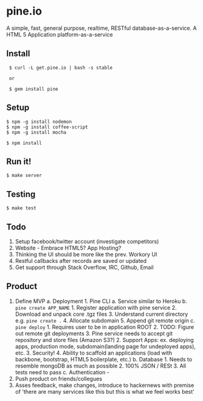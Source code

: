 pine.io
=======

A simple, fast, general purpose, realtime, RESTful database-as-a-service.
A HTML 5 Application platform-as-a-service

Install
-------

	 $ curl -L get.pine.io | bash -s stable

	 or

	 $ gem install pine

Setup
-----

	$ npm -g install nodemon
	$ npm -g install coffee-script
	$ npm -g install mocha

	$ npm install

Run it!
-------

	$ make server


Testing
-------

	$ make test

Todo
----

1. Setup facebook/twitter account (investigate competitors)
2. Website - Embrace HTML5? App Hosting? 
3. Thinking the UI should be more like the prev. Workory UI
4. Restful callbacks after records are saved or updated
5. Get support through Stack Overflow, IRC, Github, Email

Product
-------

1. Define MVP
	a. Deployment
		1. Pine CLI
			a. Service similar to Heroku
			b. `pine create APP_NAME`
				1. Register application with pine service
				2. Download and unpack core .tgz files
				3. Understand current directory e.g. `pine create .`
				4. Allocate subdomain
				5. Append git remote origin
			c. `pine deploy`
				1. Requires user to be in application ROOT
				2. TODO: Figure out remote git deployments
				3. Pine service needs to accept git repository and store files (Amazon S3?)
		2. Support Apps: ex. deploying apps, production mode, subdomain(landing page for undeployed apps), etc.
		3. Security!
		4. Ability to scaffold an applications (load with backbone, bootstrap, HTML5 boilerplate, etc.)
	b. Database
		1. Needs to resemble mongoDB as much as possible
		2. 100% JSON / RESt
		3. All tests need to pass
	c. Authentication - 
2. Push product on friends/collegues
3. Asses feedback, make changes, introduce to hackernews with premise of 'there are many services like this but this is what we feel works best'

